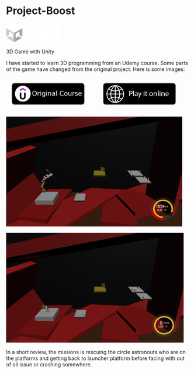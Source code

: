 # Project-Boost

<p align="left"><img src="etc/unity.png" height=50></p>

3D Game with Unity

I have started to learn 3D programming from an Udemy course. Some parts of the game have changed from the original project. Here is some images:

[<img alt='Udemy' src='etc/originalcourse.png' width="200px" style="padding:15px"/>](https://www.udemy.com/course/unitycourse2/learn/lecture/8243746#overview "See the original course")
&nbsp;&nbsp;&nbsp;
[<img alt='WebGL' src='etc/play-online-badge.png' width="200px" style="padding:15px"/>](https://canun.itch.io/project-boost "Play it online")


<p align="left">
<img src="etc/ss1.png" height=300>
</p>


<p align="left">
<img src="etc/ss2.png" height=300>
</p>

In a short review, the missions is rescuing the circle astronouts who are on the platforms and getting back to launcher platform before facing with out of oil issue or crashing somewhere.




